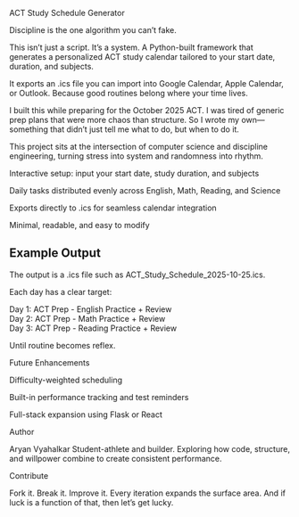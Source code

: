 ACT Study Schedule Generator

Discipline is the one algorithm you can’t fake.

This isn’t just a script. It’s a system.
A Python-built framework that generates a personalized ACT study calendar tailored to your start date, duration, and subjects.

It exports an .ics file you can import into Google Calendar, Apple Calendar, or Outlook. Because good routines belong where your time lives.

I built this while preparing for the October 2025 ACT. I was tired of generic prep plans that were more chaos than structure. So I wrote my own—something that didn’t just tell me what to do, but when to do it.

This project sits at the intersection of computer science and discipline engineering, turning stress into system and randomness into rhythm.

Interactive setup: input your start date, study duration, and subjects

Daily tasks distributed evenly across English, Math, Reading, and Science

Exports directly to .ics for seamless calendar integration

Minimal, readable, and easy to modify

## Example Output
The output is a .ics file such as ACT_Study_Schedule_2025-10-25.ics.

Each day has a clear target:

Day 1: ACT Prep - English Practice + Review  
Day 2: ACT Prep - Math Practice + Review  
Day 3: ACT Prep - Reading Practice + Review  


Until routine becomes reflex.

Future Enhancements

Difficulty-weighted scheduling

Built-in performance tracking and test reminders

Full-stack expansion using Flask or React

Author

Aryan Vyahalkar
Student-athlete and builder.
Exploring how code, structure, and willpower combine to create consistent performance.

Contribute

Fork it. Break it. Improve it.
Every iteration expands the surface area. And if luck is a function of that, then let’s get lucky.
